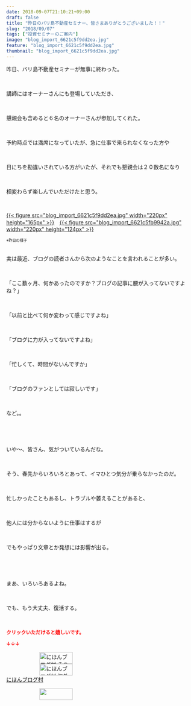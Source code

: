 ```yaml
---
date: 2018-09-07T21:10:21+09:00
draft: false
title: "昨日のバリ島不動産セミナー、皆さまありがとうございました！！"
slug: "2018/09/07"
tags: ["投資セミナーのご案内"]
image: "blog_import_6621c5f9dd2ea.jpg"
feature: "blog_import_6621c5f9dd2ea.jpg"
thumbnail: "blog_import_6621c5f9dd2ea.jpg"
---
```

<p>昨日、バリ島不動産セミナーが無事に終わった。</p><p> </p><p>講師にはオーナーさんにも登場していただき、</p><p> </p><p>懇親会も含めると６名のオーナーさんが参加してくれた。</p><p> </p><p>予約時点では満席になっていたが、急に仕事で来られなくなった方や</p><p> </p><p>日にちを勘違いされている方がいたが、それでも懇親会は２０数名になり</p><p> </p><p>相変わらず楽しんでいただけたと思う。</p><p> </p><p><a href="blog_import_6621c5f9dd2ea.jpg">{{< figure src="blog_import_6621c5f9dd2ea.jpg" width="220px" height="165px" >}}</a>　<a href="blog_import_6621c5fb9942a.jpg">{{< figure src="blog_import_6621c5fb9942a.jpg" width="220px" height="124px" >}}</a></p><p><span style="font-size: 0.7em;">※昨日の様子</span></p><p><br/>実は最近、ブログの読者さんから次のようなことを言われることが多い。</p><p> </p><p>「ここ数ヶ月、何かあったのですか？ブログの記事に腰が入ってないですよね？」</p><p> </p><p>「以前と比べて何か変わって感じですよね」</p><p> </p><p>「ブログに力が入ってないですよね」</p><p> </p><p>「忙しくて、時間がないんですか」</p><p> </p><p>「ブログのファンとしては寂しいです」</p><p> </p><p>など。。</p><p> </p><p> </p><p>いや～、皆さん、気がついているんだな。</p><p> </p><p>そう、春先からいろいろとあって、イマひとつ気分が乗らなかったのだ。</p><p> </p><p>忙しかったこともあるし、トラブルや萎えることがあると、</p><p> </p><p>他人には分からないように仕事はするが</p><p> </p><p>でもやっぱり文章とか発想には影響が出る。</p><p> </p><p> </p><p>まあ、いろいろあるよね。</p><p> </p><p>でも、もう大丈夫、復活する。</p><p> </p><p><font color="#ff0000" size="2"><strong>クリックいただけると嬉しいです。</strong></font></p><p><font color="#ff0000" size="2"><strong>↓↓↓</strong></font></p><p><a href="ranking.html?p_cid=01260127" id="&amp;blogmura_banner" target="_blank"><img alt="にほんブログ村 その他生活ブログ 不動産投資へ" border="0" height="31" src="data:image/svg+xml;charset=utf-8,%3Csvg%20xmlns%3D%22http%3A%2F%2Fwww.w3.org%2F2000%2Fsvg%22%20title%3D%22Placeholder%20for%20Images%22%20role%3D%22presentation%22%20viewBox%3D%220%200%2088%2031%22%20%2F%3E" width="88" data-src="https://img-proxy.blog-video.jp/images?url=http%3A%2F%2Flife.blogmura.com%2Fhudousantoushi%2Fimg%2Fhudousantoushi88_31.gif" style="aspect-ratio: auto 88 / 31;"/><noscript><img alt="にほんブログ村 その他生活ブログ 不動産投資へ" border="0" height="31" src="https://img-proxy.blog-video.jp/images?url=http%3A%2F%2Flife.blogmura.com%2Fhudousantoushi%2Fimg%2Fhudousantoushi88_31.gif" width="88"></noscript></a><br/><a href="ranking.html?p_cid=01260127" target="_blank"><img alt="にほんブログ村 海外生活ブログ バリ島情報へ" border="0" height="31" src="data:image/svg+xml;charset=utf-8,%3Csvg%20xmlns%3D%22http%3A%2F%2Fwww.w3.org%2F2000%2Fsvg%22%20title%3D%22Placeholder%20for%20Images%22%20role%3D%22presentation%22%20viewBox%3D%220%200%2088%2031%22%20%2F%3E" width="88" data-src="https://img-proxy.blog-video.jp/images?url=http%3A%2F%2Foverseas.blogmura.com%2Fbali%2Fimg%2Fbali88_31.gif" style="aspect-ratio: auto 88 / 31;"/><noscript><img alt="にほんブログ村 海外生活ブログ バリ島情報へ" border="0" height="31" src="https://img-proxy.blog-video.jp/images?url=http%3A%2F%2Foverseas.blogmura.com%2Fbali%2Fimg%2Fbali88_31.gif" width="88"></noscript></a><br/><a href="ranking.html?p_cid=01260127" target="_blank">にほんブログ村</a></p><p><a href="link.php?1804582" title="人気ブログランキングへ"><img border="0" height="31" src="data:image/svg+xml;charset=utf-8,%3Csvg%20xmlns%3D%22http%3A%2F%2Fwww.w3.org%2F2000%2Fsvg%22%20title%3D%22Placeholder%20for%20Images%22%20role%3D%22presentation%22%20viewBox%3D%220%200%2088%2031%22%20%2F%3E" width="88" data-src="https://blog.with2.net/img/banner/banner_22.gif" style="aspect-ratio: auto 88 / 31;"/><noscript><img border="0" height="31" src="https://blog.with2.net/img/banner/banner_22.gif" width="88"></noscript></a></p><p> </p>

